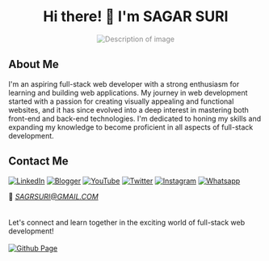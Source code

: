# <div align="center">Hi there! 👋 I'm SAGAR SURI</div>

<div align="center">
  <img src="https://user-images.githubusercontent.com/74038190/212748842-9fcbad5b-6173-4175-8a61-521f3dbb7514.gif" alt="Description of image" style="opacity: 0.5;">
</div>


## About Me
I'm an aspiring full-stack web developer with a strong enthusiasm for learning and building web applications. My journey in web development started with a passion for creating visually appealing and functional websites, and it has since evolved into a deep interest in mastering both front-end and back-end technologies. I'm dedicated to honing my skills and expanding my knowledge to become proficient in all aspects of full-stack development.


<!-- 
## Skills & Expertise

### Front-End Development
- **HTML5**: Intermediate
- **CSS3**: Intermediate
- **JavaScript (ES6+)**: Beginner

### Back-End Development
- **Node.js**: Beginner
- **Express.js**: Beginner
- **MongoDB**: Beginner

### Additional Skills
- **Git**: Good
- **RESTful APIs**: Beginner
- **tailwindcss**: Good

## Projects
[![My Portfolio Website](https://img.icons8.com/?size=100&id=578qSFoqmvjx&format=png)](https://sagarsuri.netlify.app) My personal portfolio showcasing my projects and skills.

## Learning Goals
- Master React.js and build dynamic user interfaces.
- Deepen my understanding of server-side development with Node.js and Express.js.
- Gain proficiency in database management and integration, particularly with MongoDB.
- Learn to design and implement RESTful APIs for seamless communication between front-end and back-end systems. -->


## Contact Me
[![LinkedIn](https://img.shields.io/badge/LinkedIn--blue?style=social&logo=linkedin)](https://www.linkedin.com/in/sagrsuri/)
[![Blogger](https://img.shields.io/badge/Blogger--red?style=social&logo=blogger)](https://sagarsurics.blogspot.com)
[![YouTube](https://img.shields.io/badge/YouTube--red?style=social&logo=youtube)](https://www.youtube.com/@sagrsuri)
[![Twitter](https://img.shields.io/badge/Twitter--blue?style=social&logo=X)](https://twitter.com/sagarsuri_in)
[![Instagram](https://img.shields.io/badge/Instagram--red?style=social&logo=instagram)](https://www.instagram.com/sagarsuri.in)
[![Whatsapp](https://img.shields.io/badge/Whatsapp--red?style=social&logo=whatsapp)](https://wa.me/918446262100)



📩 [*SAGRSURI@GMAIL.COM*](mailto:SAGRSURI@GMAIL.COM)
<br><br><br>
Let's connect and learn together in the exciting world of full-stack web development! <br>
<br>
[![Github Page](https://img.shields.io/badge/Website--red?style=social&logo=github)](https://sagarsuri.in/)
